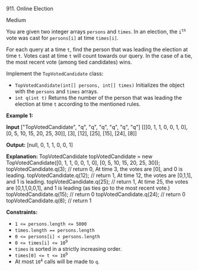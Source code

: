 911\. Online Election

Medium

You are given two integer arrays `persons` and `times`. In an election, the <code>i<sup>th</sup></code> vote was cast for `persons[i]` at time `times[i]`.

For each query at a time `t`, find the person that was leading the election at time `t`. Votes cast at time `t` will count towards our query. In the case of a tie, the most recent vote (among tied candidates) wins.

Implement the `TopVotedCandidate` class:

*   `TopVotedCandidate(int[] persons, int[] times)` Initializes the object with the `persons` and `times` arrays.
*   `int q(int t)` Returns the number of the person that was leading the election at time `t` according to the mentioned rules.

**Example 1:**

**Input** ["TopVotedCandidate", "q", "q", "q", "q", "q", "q"] [[[0, 1, 1, 0, 0, 1, 0], [0, 5, 10, 15, 20, 25, 30]], [3], [12], [25], [15], [24], [8]]

**Output:** [null, 0, 1, 1, 0, 0, 1]

**Explanation:** TopVotedCandidate topVotedCandidate = new TopVotedCandidate([0, 1, 1, 0, 0, 1, 0], [0, 5, 10, 15, 20, 25, 30]); topVotedCandidate.q(3); // return 0, At time 3, the votes are [0], and 0 is leading. topVotedCandidate.q(12); // return 1, At time 12, the votes are [0,1,1], and 1 is leading. topVotedCandidate.q(25); // return 1, At time 25, the votes are [0,1,1,0,0,1], and 1 is leading (as ties go to the most recent vote.) topVotedCandidate.q(15); // return 0 topVotedCandidate.q(24); // return 0 topVotedCandidate.q(8); // return 1

**Constraints:**

*   `1 <= persons.length <= 5000`
*   `times.length == persons.length`
*   `0 <= persons[i] < persons.length`
*   <code>0 <= times[i] <= 10<sup>9</sup></code>
*   `times` is sorted in a strictly increasing order.
*   <code>times[0] <= t <= 10<sup>9</sup></code>
*   At most <code>10<sup>4</sup></code> calls will be made to `q`.